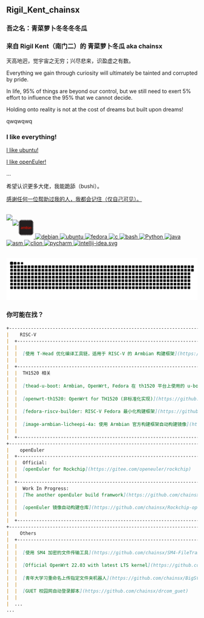 ## Rigil_Kent_chainsx
### 吾之名：青菜萝卜冬冬冬冬瓜
### 来自 Rigil Kent（南门二）的 青菜萝卜冬瓜 aka chainsx

<p align="left">
   <p>天高地迥，觉宇宙之无穷；兴尽悲来，识盈虚之有数。</p>
   <p>Everything we gain through curiosity will ultimately be tainted and corrupted by pride.</p>
   <p>In life, 95% of things are beyond our control, but we still need to exert 5% effort to influence the 95% that we cannot decide.</p>
   <p>Holding onto reality is not at the cost of dreams but built upon dreams!</p>
   <p>qwqwqwq</p>
   <h3>I like everything!</h3>
   <p><a href="https://wiki.ubuntu.com/chainsx" target="_blank" rel="noopener noreferrer">I like ubuntu!</a></p>

   <p><a href="https://datastat.openeuler.org/zh/user/chainsx" target="_blank" rel="noopener noreferrer">I like openEuler!</a></p>
   <p>...</p>
</p>

<p>希望认识更多大佬，我能跪舔（bushi）。</p>
<p><a href="https://github.com/chainsx/thanks-lists" target="_blank" rel="noopener noreferrer">感谢任何一位帮助过我的人，我都会记住（仅自己可见）。</a></p>

<br>

<img align="left" src="https://github-readme-stats.vercel.app/api?username=chainsx&show_icons=true&theme=vue-dark"/>

<p align="left">
   <img align="left" src="https://www.openeuler.org/assets/logo.c7c57318.svg"/>
   <a href="#">
      <img src="https://raw.githubusercontent.com/armbian/build/main/.github/armbian-logo.png" alt="debian" width="40" height="50"/>
   </a>
   <a href="#">
      <img src="https://github.com/get-icon/geticon/blob/master/icons/debian.svg" alt="debian" width="40" height="40"/>
   </a>
   <a href="#">
      <img src="https://github.com/get-icon/geticon/blob/master/icons/ubuntu.svg" alt="ubuntu" width="40" height="40"/>
   </a>
   <a href="#">
      <img src="https://github.com/get-icon/geticon/blob/master/icons/fedora.svg" alt="fedora" width="40" height="40"/>
   </a>
   <a href="#">
      <img src="https://github.com/get-icon/geticon/blob/master/icons/c.svg" alt="c" width="40" height="40"/>
   </a>
   <a href="#">
      <img src="https://github.com/get-icon/geticon/blob/master/icons/bash.svg" alt="bash" width="40" height="40"/>
   </a>
   <a href="#">
      <img src="https://github.com/get-icon/geticon/blob/master/icons/python.svg" alt="Python" width="40" height="40"/>
   </a>
   <a href="#">
      <img src="https://github.com/get-icon/geticon/blob/master/icons/java.svg" alt="java" width="40" height="40"/>
   </a>
   <a href="#">
      <img src="https://github.com/get-icon/geticon/blob/master/icons/assembly.svg" alt="asm" width="40" height="40"/>
   </a>
   <a href="#">
      <img src="https://github.com/get-icon/geticon/blob/master/icons/clion.svg" alt="clion" width="40" height="40"/>
   </a>
   <a href="#">
      <img src="https://github.com/get-icon/geticon/blob/master/icons/pycharm.svg" alt="pycharm" width="40" height="40"/>
   </a>
   <a href="#">
      <img src="https://github.com/get-icon/geticon/blob/master/icons/intellij-idea.svg" alt="intellij-idea.svg" width="40" height="40"/>
   </a>
</p>
<br>

<picture>
  <source media="(prefers-color-scheme: dark)" srcset="https://raw.githubusercontent.com/chainsx/chainsx/output/github-contribution-grid-snake-dark.svg">
  <source media="(prefers-color-scheme: light)" srcset="https://raw.githubusercontent.com/chainsx/chainsx/output/github-contribution-grid-snake.svg">
  <img alt="github contribution grid snake animation" src="https://raw.githubusercontent.com/chainsx/chainsx/output/github-contribution-grid-snake.svg">
</picture>


### 你可能在找？

```markdown
+-------------------------------------------------------------------------------------------------------------------------------
|    RISC-V
|  +----------------------------------------------------------------------------------------------------------------------------
|  |
|  |  [使用 T-Head 优化编译工具链，适用于 RISC-V 的 Armbian 构建框架](https://github.com/chainsx/armbian-riscv-build)
|  |
|  +----------------------------------------------------------------------------------------------------------------------------
|  |  TH1520 相关
|  |
|  |  [thead-u-boot: Armbian, OpenWrt, Fedora 在 th1520 平台上使用的 u-boot](https://github.com/chainsx/thead-u-boot)
|  |
|  |  [openwrt-th1520: OpenWrt for TH1520 (非标准化实现)](https://github.com/chainsx/openwrt-th1520)
|  |
|  |  [fedora-riscv-builder: RISC-V Fedora 最小化构建框架](https://github.com/chainsx/fedora-riscv-builder)
|  |
|  |  [image-armbian-licheepi-4a: 使用 Armbian 官方构建框架自动构建镜像](https://github.com/chainsx/image-armbian-licheepi-4a)
|  |
|  +------------------------------------------------------------------------------------------------------------------------------
+---------------------------------------------------------------------------------------------------------------------------------
|    openEuler
|  +------------------------------------------------------------------------------------------------------------------------------
|  |  Official:
|  |  [openEuler for Rockchip](https://gitee.com/openeuler/rockchip)
|  |
|  +------------------------------------------------------------------------------------------------------------------------------
|  |  Work In Progress:
|  |  [The another openEuler build framwork](https://github.com/chainsx/openOE)
|  |
|  |  [openEuler 镜像自动构建仓库](https://github.com/chainsx/Rockchip-openEuler-build)
|  |
|  +-------------------------------------------------------------------------------------------------------------------------------
+----------------------------------------------------------------------------------------------------------------------------------
|    Others
|  +-------------------------------------------------------------------------------------------------------------------------------
|  |
|  |  [使用 SM4 加密的文件传输工具](https://github.com/chainsx/SM4-FileTransfer)
|  |
|  |  [Official OpenWrt 22.03 with latest LTS kernel](https://github.com/chainsx/openwrt)
|  |
|  |  [青年大学习重命名上传指定文件夹机器人](https://github.com/chainsx/BigStudyRenameBot)
|  |
|  |  [GUET 校园网自动登录脚本](https://github.com/chainsx/drcom_guet)
|  |
|  ...
...
```

